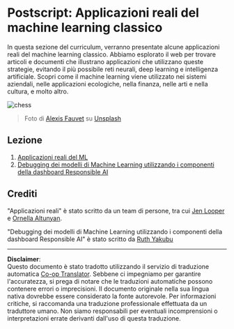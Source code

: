 <!--
CO_OP_TRANSLATOR_METADATA:
{
  "original_hash": "5e069a0ac02a9606a69946c2b3c574a9",
  "translation_date": "2025-08-29T21:09:35+00:00",
  "source_file": "9-Real-World/README.md",
  "language_code": "it"
}
-->
# Postscript: Applicazioni reali del machine learning classico

In questa sezione del curriculum, verranno presentate alcune applicazioni reali del machine learning classico. Abbiamo esplorato il web per trovare articoli e documenti che illustrano applicazioni che utilizzano queste strategie, evitando il più possibile reti neurali, deep learning e intelligenza artificiale. Scopri come il machine learning viene utilizzato nei sistemi aziendali, nelle applicazioni ecologiche, nella finanza, nelle arti e nella cultura, e molto altro.

![chess](../../../translated_images/chess.e704a268781bdad85d1876b6c2295742fa0d856e7dcf3659147052df9d3db205.it.jpg)

> Foto di <a href="https://unsplash.com/@childeye?utm_source=unsplash&utm_medium=referral&utm_content=creditCopyText">Alexis Fauvet</a> su <a href="https://unsplash.com/s/photos/artificial-intelligence?utm_source=unsplash&utm_medium=referral&utm_content=creditCopyText">Unsplash</a>
  
## Lezione

1. [Applicazioni reali del ML](1-Applications/README.md)
2. [Debugging dei modelli di Machine Learning utilizzando i componenti della dashboard Responsible AI](2-Debugging-ML-Models/README.md)

## Crediti

"Applicazioni reali" è stato scritto da un team di persone, tra cui [Jen Looper](https://twitter.com/jenlooper) e [Ornella Altunyan](https://twitter.com/ornelladotcom).

"Debugging dei modelli di Machine Learning utilizzando i componenti della dashboard Responsible AI" è stato scritto da [Ruth Yakubu](https://twitter.com/ruthieyakubu)

---

**Disclaimer**:  
Questo documento è stato tradotto utilizzando il servizio di traduzione automatica [Co-op Translator](https://github.com/Azure/co-op-translator). Sebbene ci impegniamo per garantire l'accuratezza, si prega di notare che le traduzioni automatiche possono contenere errori o imprecisioni. Il documento originale nella sua lingua nativa dovrebbe essere considerato la fonte autorevole. Per informazioni critiche, si raccomanda una traduzione professionale effettuata da un traduttore umano. Non siamo responsabili per eventuali incomprensioni o interpretazioni errate derivanti dall'uso di questa traduzione.